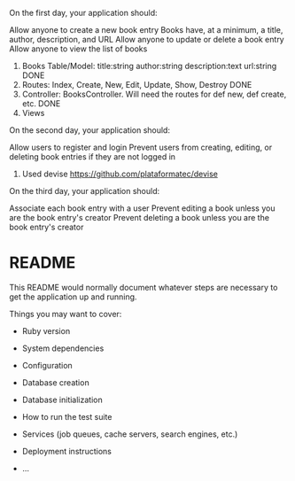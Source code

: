 On the first day, your application should:

Allow anyone to create a new book entry
Books have, at a minimum, a title, author, description, and URL
Allow anyone to update or delete a book entry
Allow anyone to view the list of books

1. Books Table/Model: title:string author:string description:text url:string DONE
2. Routes: Index, Create, New, Edit, Update, Show, Destroy DONE
3. Controller: BooksController. Will need the routes for def new, def create, etc. DONE
4. Views



On the second day, your application should:

Allow users to register and login
Prevent users from creating, editing, or deleting book entries if they are not logged in

1. Used devise
https://github.com/plataformatec/devise


On the third day, your application should:

Associate each book entry with a user
Prevent editing a book unless you are the book entry's creator
Prevent deleting a book unless you are the book entry's creator









# README

This README would normally document whatever steps are necessary to get the
application up and running.

Things you may want to cover:

* Ruby version

* System dependencies

* Configuration

* Database creation

* Database initialization

* How to run the test suite

* Services (job queues, cache servers, search engines, etc.)

* Deployment instructions

* ...
